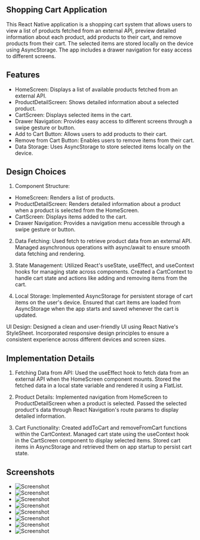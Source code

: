 ## Shopping Cart Application
This React Native application is a shopping cart system that allows users to view a list of products fetched from an external API, preview detailed information about each product, add products to their cart, and remove products from their cart. The selected items are stored locally on the device using AsyncStorage. The app includes a drawer navigation for easy access to different screens.

## Features
* HomeScreen: Displays a list of available products fetched from an external API.
* ProductDetailScreen: Shows detailed information about a selected product.
* CartScreen: Displays selected items in the cart.
* Drawer Navigation: Provides easy access to different screens through a swipe gesture or button.
* Add to Cart Button: Allows users to add products to their cart.
* Remove from Cart Button: Enables users to remove items from their cart.
* Data Storage: Uses AsyncStorage to store selected items locally on the device.


## Design Choices
1. Component Structure:

* HomeScreen: Renders a list of products.
* ProductDetailScreen: Renders detailed information about a product when a product is selected from the HomeScreen.
* CartScreen: Displays items added to the cart.
* Drawer Navigation: Provides a navigation menu accessible through a swipe gesture or button.

2. Data Fetching:
Used fetch to retrieve product data from an external API.
Managed asynchronous operations with async/await to ensure smooth data fetching and rendering.

3. State Management:
Utilized React's useState, useEffect, and useContext hooks for managing state across components.
Created a CartContext to handle cart state and actions like adding and removing items from the cart.

4. Local Storage:
Implemented AsyncStorage for persistent storage of cart items on the user's device.
Ensured that cart items are loaded from AsyncStorage when the app starts and saved whenever the cart is updated.

UI Design:
Designed a clean and user-friendly UI using React Native's StyleSheet.
Incorporated responsive design principles to ensure a consistent experience across different devices and screen sizes.



## Implementation Details
1. Fetching Data from API:
Used the useEffect hook to fetch data from an external API when the HomeScreen component mounts.
Stored the fetched data in a local state variable and rendered it using a FlatList.

2. Product Details:
Implemented navigation from HomeScreen to ProductDetailScreen when a product is selected.
Passed the selected product's data through React Navigation's route params to display detailed information.

4. Cart Functionality:
Created addToCart and removeFromCart functions within the CartContext.
Managed cart state using the useContext hook in the CartScreen component to display selected items.
Stored cart items in AsyncStorage and retrieved them on app startup to persist cart state.

## Screenshots

- ![Screenshot](https://github.com/cryptomathematician/rn-assignment7-11288689/blob/main/assets/screenshot3.png)
- ![Screenshot](https://github.com/cryptomathematician/rn-assignment7-11288689/blob/main/assets/screenshot2.png)
- ![Screenshot](https://github.com/cryptomathematician/rn-assignment7-11288689/blob/main/assets/screenshot1.png)
- ![Screenshot](https://github.com/cryptomathematician/rn-assignment7-11288689/blob/main/assets/screenshot4.png)
- ![Screenshot](https://github.com/cryptomathematician/rn-assignment7-11288689/blob/main/assets/screenshot5.png)
- ![Screenshot](https://github.com/cryptomathematician/rn-assignment7-11288689/blob/main/assets/screenshot6.png)
- ![Screenshot](https://github.com/cryptomathematician/rn-assignment7-11288689/blob/main/assets/screenshot7.png)
- ![Screenshot](https://github.com/cryptomathematician/rn-assignment7-11288689/blob/main/assets/screenshot8.png)
